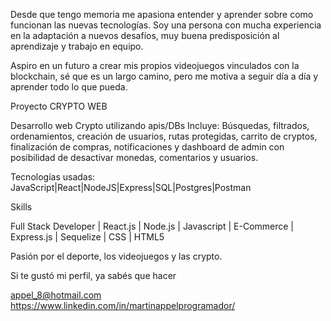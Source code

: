 
Desde que tengo memoria me apasiona entender y aprender sobre como funcionan las nuevas tecnologías. Soy una persona con mucha experiencia en la adaptación a nuevos desafíos, muy buena predisposición al aprendizaje y trabajo en equipo.

Aspiro en un futuro a crear mis propios videojuegos vinculados con la blockchain, sé que es un largo camino, pero me motiva a seguir día a día y aprender todo lo que pueda.


Proyecto CRYPTO WEB

Desarrollo web Crypto utilizando apis/DBs
Incluye: Búsquedas, filtrados, ordenamientos, creación de usuarios, rutas protegidas, carrito de cryptos, finalización de compras, notificaciones y dashboard de admin con posibilidad de desactivar monedas, comentarios y usuarios.

Tecnologías usadas: JavaScript|React|NodeJS|Express|SQL|Postgres|Postman


Skills

Full Stack Developer | React.js | Node.js | Javascript | E-Commerce | Express.js | Sequelize | CSS | HTML5


Pasión por el deporte, los videojuegos y las crypto.

Si te gustó mi perfil, ya sabés que hacer

appel_8@hotmail.com
https://www.linkedin.com/in/martinappelprogramador/

